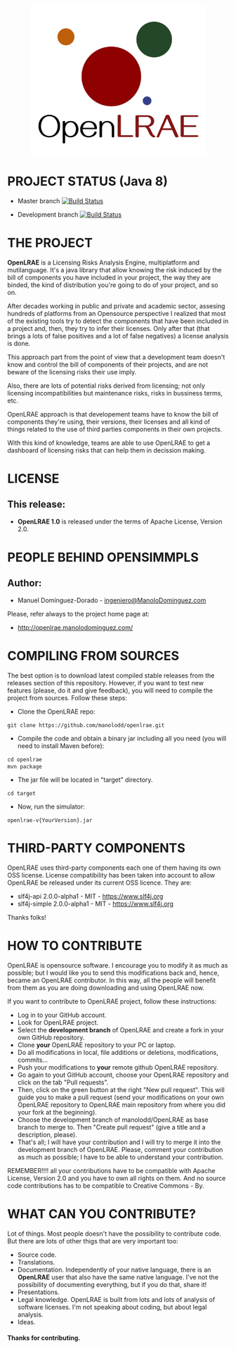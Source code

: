 <div align="center"><img src="https://github.com/manolodd/openlrae/raw/develop/src/main/resources/com/manolodominguez/openlrae/logo/logo_openlrae.png" alt="OpenLRAE logo" width="400"/></div>

# PROJECT STATUS (Java 8)

- Master branch [![Build Status](https://api.travis-ci.org/manolodd/openlrae.svg?branch=master)](https://travis-ci.org/manolodd/openlrae)

- Development branch [![Build Status](https://api.travis-ci.org/manolodd/openlrae.svg?branch=development)](https://travis-ci.org/manolodd/openlrae?branch=development)

# THE PROJECT

<b>OpenLRAE</b> is a Licensing Risks Analysis Engine, multiplatform and mutilanguage. It's a java library that allow knowing the risk induced by the bill of components you have included in your project, the way they are binded, the kind of distribution you're going to do of your project, and so on.

After decades working in public and private and academic sector, assesing hundreds of platforms from an Opensource perspective I realized that most of the existing tools try to detect the components that have been included in a project and, then, they try to infer their licenses. Only after that (that brings a lots of false positives and a lot of false negatives) a license analysis is done.

This approach part from the point of view that a development team doesn't know and control the bill of components of their projects, and are not beware of the licensing risks their use imply.

Also, there are lots of potential risks derived from licensing; not only licensing incompatibilities but maintenance risks, risks in bussiness terms, etc.

OpenLRAE approach is that developement teams have to know the bill of components they're using, their versions, their licenses and all kind of things related to the use of third parties components in their own projects.

With this kind of knowledge, teams are able to use OpenLRAE to get a dashboard of licensing risks that can help them in decission making.

# LICENSE

## This release:
 
- <b>OpenLRAE 1.0</b> is released under the terms of Apache License, Version 2.0.

# PEOPLE BEHIND OPENSIMMPLS

## Author:
    
 - Manuel Domínguez-Dorado - <ingeniero@ManoloDominguez.com>
   
Please, refer always to the project home page at:

 - http://openlrae.manolodominguez.com/

# COMPILING FROM SOURCES

The best option is to download latest compiled stable releases from the releases section of this repository. However, if you want to test new features (please, do it and give feedback), you will need to compile the project from sources. Follow these steps:

 - Clone the OpenLRAE repo: 
```console
git clone https://github.com/manolodd/openlrae.git
```
 - Compile the code and obtain a binary jar including all you need (you will need to install Maven before):
```console
cd openlrae
mvn package
```
 - The jar file will be located in "target" directory.
```console
cd target
```
- Now, run the simulator:
```console
openlrae-v{YourVersion}.jar
```

# THIRD-PARTY COMPONENTS

OpenLRAE uses third-party components each one of them having its own OSS license. License compatibility has been taken into account to allow OpenLRAE be released under its current OSS licence. They are:

- slf4j-api 2.0.0-alpha1 - MIT - https://www.slf4j.org
- slf4j-simple 2.0.0-alpha1 - MIT - https://www.slf4j.org

Thanks folks!

# HOW TO CONTRIBUTE

OpenLRAE is opensource software. I encourage you to modify it as much as possible; but I would like you to send this modifications back and, hence, became an OpenLRAE contributor. In this way, all the people will benefit from them as you are doing downloading and using OpenLRAE now.

If you want to contribute to OpenLRAE project, follow these instructions:

 - Log in to your GitHub account.
 - Look for OpenLRAE project.
 - Select the <b>development branch</b> of OpenLRAE and create a fork in your own GitHub repository.
 - Clone <b>your</b> OpenLRAE repository to your PC or laptop.
 - Do all modifications in local, file additions or deletions, modifications, commits...
 - Push your modifications to <b>your</b> remote github OpenLRAE repository.
 - Go again to yout GitHub account, choose your OpenLRAE repository and click on the tab "Pull requests".
 - Then, click on the green button at the right "New pull request". This will guide you to make a pull request (send your modifications on your own OpenLRAE repository to OpenLRAE main repository from where you did your fork at the beginning). 
 - Choose the development branch of manolodd/OpenLRAE as base branch to merge to. Then "Create pull request" (give a title and a description, please).
 - That's all; I will have your contribution and I will try to merge it into the development branch of OpenLRAE. Please, comment your contribution as much as possible; I have to be able to understand your contribution.

REMEMBER!!!! all your contributions have to be compatible with Apache License, Version 2.0 and you have to own all rights on them. And no source code contributions has to be compatible to Creative Commons - By.

# WHAT CAN YOU CONTRIBUTE?

Lot of things. Most people doesn't have the possibility to contribute code. But there are lots of other thigs that are very important too:

 - Source code.
 - Translations.
 - Documentation. Independently of your native language, there is an <b>OpenLRAE</b> user that also have the same native language. I've not the possibility of documenting everything, but if you do that, share it!
 - Presentations.
 - Legal knowledge. OpenLRAE is built from lots and lots of analysis of software licenses. I'm not speaking about coding, but about legal analysis.
 - Ideas.

#### Thanks for contributing.
